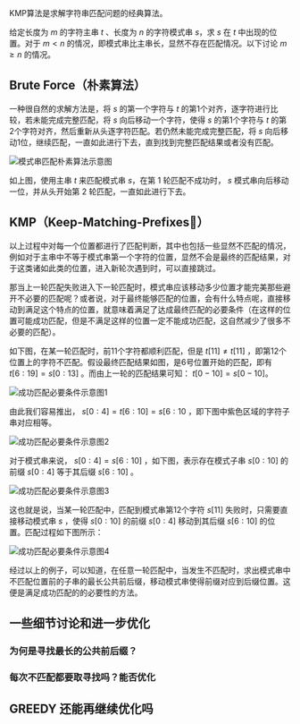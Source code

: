 KMP算法是求解字符串匹配问题的经典算法。

给定长度为 $m$ 的字符主串 $t$ 、长度为 $n$ 的字符模式串 $s$，求 $s$ 在 $t$ 中出现的位置。对于 $m< n$ 的情况，即模式串比主串长，显然不存在匹配情况。以下讨论 $m\geq n$ 的情况。

## Brute Force（朴素算法）
一种很自然的求解方法是，将 $s$ 的第一个字符与 $t$ 的第1个对齐，逐字符进行比较，若未能完成完整匹配，将 $s$ 向后移动一个字符，使得 $s$ 的第1个字符与 $t$ 的第2个字符对齐，然后重新从头逐字符匹配。若仍然未能完成完整匹配，将 $s$ 向后移动1位，继续匹配，一直如此进行下去，直到找到完整匹配结果或者没有匹配。

![模式串匹配朴素算法示意图](https://github.com/user-attachments/assets/481cb94b-123b-450b-b002-0a67dd449e2b)

如上图，使用主串 $t$ 来匹配模式串 $s$，在第 $\textrm{1}$ 轮匹配不成功时， $s$ 模式串向后移动一位，并从头开始第 $\textrm{2}$ 轮匹配，一直如此进行下去。

## KMP（Keep-Matching-Prefixes🫣）
以上过程中对每一个位置都进行了匹配判断，其中也包括一些显然不匹配的情况，例如对于主串中不等于模式串第一个字符的位置，显然不会是最终的匹配结果，对于这类诸如此类的位置，进入新轮次遇到时，可以直接跳过。

那当上一轮匹配失败进入下一轮匹配时，模式串应该移动多少位置才能完美那些避开不必要的匹配呢？或者说，对于最终能够匹配的位置，会有什么特点呢，直接移动到满足这个特点的位置，就意味着满足了达成最终匹配的必要条件（在这样的位置可能成功匹配，但是不满足这样的位置一定不能成功匹配，这自然减少了很多不必要的匹配）。

如下图，在某一轮匹配时，前11个字符都顺利匹配，但是 $t[11] \neq t[11]$ ，即第12个位置上的字符不匹配。假设最终匹配结果如图，是6号位置开始的匹配，即有 $t[6:19]=s[0:13]$ 。而由上一轮的匹配结果可知： $t[0-10]=s[0-10]$。

![成功匹配必要条件示意图1](https://github.com/user-attachments/assets/4dfeef11-8df9-441d-942c-3b688277ac10)

由此我们容易推出， $s[0:4]=t[6:10]=s[6:10$ ，即下图中紫色区域的字符子串对应相等。

![成功匹配必要条件示意图2](https://github.com/user-attachments/assets/93e32a5e-71e9-4c5e-a0bc-e0ec63f9d8c3)

对于模式串来说， $s[0:4]=s[6:10]$ ，如下图，表示存在模式子串 $s[0:10]$ 的前缀 $s[0:4]$ 等于其后缀 $s[6:10]$ 。

![成功匹配必要条件示意图3](https://github.com/user-attachments/assets/32eb05f0-a41c-447d-b359-e45c064f6c7d)

这也就是说，当某一轮匹配中，匹配到模式串第12个字符 $s[11]$ 失败时，只需要直接移动模式串 $s$ ，使得 $s[0:10]$ 的前缀 $s[0:4]$ 移动到其后缀 $s[6:10]$ 的位置。匹配过程如下图所示：

![成功匹配必要条件示意图4](https://github.com/user-attachments/assets/f01c94cf-d7ba-4017-9f43-91f7a63cb572)

经过以上的例子，可以知道，在任意一轮匹配中，当发生不匹配时，求出模式串中不匹配位置前的子串的最长公共前后缀，移动模式串使得前缀对应到后缀位置。这便是满足成功匹配的的必要性的方法。

## 一些细节讨论和进一步优化

### 为何是寻找最长的公共前后缀？

### 每次不匹配都要取寻找吗？能否优化

## GREEDY 还能再继续优化吗
